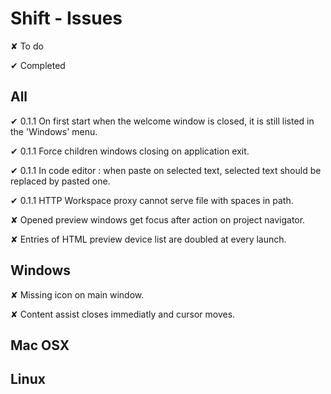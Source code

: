 
# Shift - Issues

<t>✘</t> To do

<d>✔</d> Completed


## All

<d>✔ 0.1.1</d> On first start when the welcome window is closed, it is still listed in the 'Windows' menu.

<d>✔ 0.1.1</d> Force children windows closing on application exit.

<d>✔ 0.1.1</d> In code editor : when paste on selected text, selected text should be replaced by pasted one.

<d>✔ 0.1.1</d> HTTP Workspace proxy cannot serve file with spaces in path.

<t>✘</t> Opened preview windows get focus after action on project navigator.

<t>✘</t> Entries of HTML preview device list are doubled at every launch.

## Windows

<t>✘</t> Missing icon on main window.

<t>✘</t> Content assist closes immediatly and cursor moves.

## Mac OSX

## Linux
